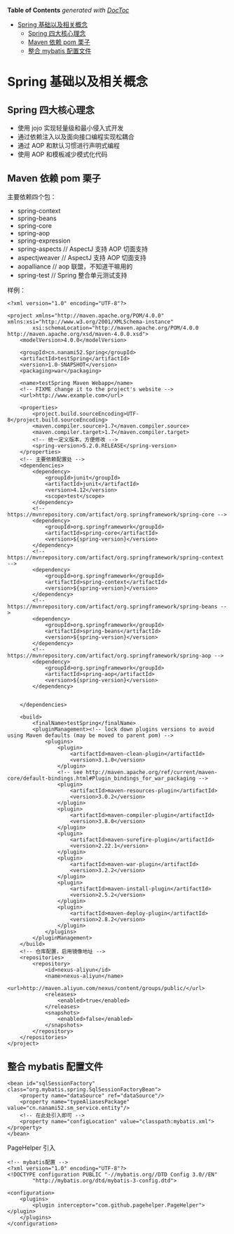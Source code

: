 <!-- START doctoc generated TOC please keep comment here to allow auto update -->
<!-- DON'T EDIT THIS SECTION, INSTEAD RE-RUN doctoc TO UPDATE -->
**Table of Contents**  *generated with [DocToc](https://github.com/thlorenz/doctoc)*

- [Spring 基础以及相关概念](#spring-%E5%9F%BA%E7%A1%80%E4%BB%A5%E5%8F%8A%E7%9B%B8%E5%85%B3%E6%A6%82%E5%BF%B5)
  - [Spring 四大核心理念](#spring-%E5%9B%9B%E5%A4%A7%E6%A0%B8%E5%BF%83%E7%90%86%E5%BF%B5)
  - [Maven 依赖 pom 栗子](#maven-%E4%BE%9D%E8%B5%96-pom-%E6%A0%97%E5%AD%90)
  - [整合 mybatis 配置文件](#%E6%95%B4%E5%90%88-mybatis-%E9%85%8D%E7%BD%AE%E6%96%87%E4%BB%B6)

<!-- END doctoc generated TOC please keep comment here to allow auto update -->

<!--
 * @Author: WeiHong Ran
 * @Date: 2019-10-18 20:49:43
 * @LastEditors: WeiHong Ran
 * @LastEditTime: 2019-10-20 16:21:15
 * @Description: Nothing
 -->

# Spring 基础以及相关概念

## Spring 四大核心理念

- 使用 jojo 实现轻量级和最小侵入式开发
- 通过依赖注入以及面向接口编程实现松耦合
- 通过 AOP 和默认习惯进行声明式编程
- 使用 AOP 和模板减少模式化代码

## Maven 依赖 pom 栗子

主要依赖四个包：

- spring-context
- spring-beans
- spring-core
- spring-aop
- spring-expression
- spring-aspects // AspectJ 支持 AOP 切面支持
- aspectjweaver // AspectJ 支持 AOP 切面支持
- aopalliance // aop 联盟，不知道干嘛用的
- spring-test // Spring 整合单元测试支持

样例：

    <?xml version="1.0" encoding="UTF-8"?>

    <project xmlns="http://maven.apache.org/POM/4.0.0" xmlns:xsi="http://www.w3.org/2001/XMLSchema-instance"
            xsi:schemaLocation="http://maven.apache.org/POM/4.0.0 http://maven.apache.org/xsd/maven-4.0.0.xsd">
        <modelVersion>4.0.0</modelVersion>

        <groupId>cn.nanami52.Spring</groupId>
        <artifactId>testSpring</artifactId>
        <version>1.0-SNAPSHOT</version>
        <packaging>war</packaging>

        <name>testSpring Maven Webapp</name>
        <!-- FIXME change it to the project's website -->
        <url>http://www.example.com</url>

        <properties>
            <project.build.sourceEncoding>UTF-8</project.build.sourceEncoding>
            <maven.compiler.source>1.7</maven.compiler.source>
            <maven.compiler.target>1.7</maven.compiler.target>
            <!-- 统一定义版本，方便修改 -->
            <spring-version>5.2.0.RELEASE</spring-version>
        </properties>
        <!-- 主要依赖配置处 -->
        <dependencies>
            <dependency>
                <groupId>junit</groupId>
                <artifactId>junit</artifactId>
                <version>4.12</version>
                <scope>test</scope>
            </dependency>
            <!-- https://mvnrepository.com/artifact/org.springframework/spring-core -->
            <dependency>
                <groupId>org.springframework</groupId>
                <artifactId>spring-core</artifactId>
                <version>${spring-version}</version>
            </dependency>
            <!-- https://mvnrepository.com/artifact/org.springframework/spring-context -->
            <dependency>
                <groupId>org.springframework</groupId>
                <artifactId>spring-context</artifactId>
                <version>${spring-version}</version>
            </dependency>
            <!-- https://mvnrepository.com/artifact/org.springframework/spring-beans -->
            <dependency>
                <groupId>org.springframework</groupId>
                <artifactId>spring-beans</artifactId>
                <version>${spring-version}</version>
            </dependency>
            <!-- https://mvnrepository.com/artifact/org.springframework/spring-aop -->
            <dependency>
                <groupId>org.springframework</groupId>
                <artifactId>spring-aop</artifactId>
                <version>${spring-version}</version>
            </dependency>


        </dependencies>

        <build>
            <finalName>testSpring</finalName>
            <pluginManagement><!-- lock down plugins versions to avoid using Maven defaults (may be moved to parent pom) -->
                <plugins>
                    <plugin>
                        <artifactId>maven-clean-plugin</artifactId>
                        <version>3.1.0</version>
                    </plugin>
                    <!-- see http://maven.apache.org/ref/current/maven-core/default-bindings.html#Plugin_bindings_for_war_packaging -->
                    <plugin>
                        <artifactId>maven-resources-plugin</artifactId>
                        <version>3.0.2</version>
                    </plugin>
                    <plugin>
                        <artifactId>maven-compiler-plugin</artifactId>
                        <version>3.8.0</version>
                    </plugin>
                    <plugin>
                        <artifactId>maven-surefire-plugin</artifactId>
                        <version>2.22.1</version>
                    </plugin>
                    <plugin>
                        <artifactId>maven-war-plugin</artifactId>
                        <version>3.2.2</version>
                    </plugin>
                    <plugin>
                        <artifactId>maven-install-plugin</artifactId>
                        <version>2.5.2</version>
                    </plugin>
                    <plugin>
                        <artifactId>maven-deploy-plugin</artifactId>
                        <version>2.8.2</version>
                    </plugin>
                </plugins>
            </pluginManagement>
        </build>
        <!-- 仓库配置，启用镜像地址 -->
        <repositories>
            <repository>
                <id>nexus-aliyun</id>
                <name>nexus-aliyun</name>
                <url>http://maven.aliyun.com/nexus/content/groups/public/</url>
                <releases>
                    <enabled>true</enabled>
                </releases>
                <snapshots>
                    <enabled>false</enabled>
                </snapshots>
            </repository>
        </repositories>
    </project>

## 整合 mybatis 配置文件

    <bean id="sqlSessionFactory" class="org.mybatis.spring.SqlSessionFactoryBean">
        <property name="dataSource" ref="dataSource"/>
        <property name="typeAliasesPackage" value="cn.nanami52.sm_service.entity"/>
        <!-- 在此处引入即可 -->
        <property name="configLocation" value="classpath:mybatis.xml"></property>
    </bean>

PageHelper 引入

    <!-- mybatis配置 -->
    <?xml version="1.0" encoding="UTF-8"?>
    <!DOCTYPE configuration PUBLIC "-//mybatis.org//DTD Config 3.0//EN"
            "http://mybatis.org/dtd/mybatis-3-config.dtd">

    <configuration>
        <plugins>
            <plugin interceptor="com.github.pagehelper.PageHelper"></plugin>
        </plugins>
    </configuration>
